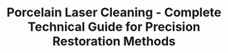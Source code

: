 ---
title: Porcelain Laser Cleaning - Complete Technical Guide for Precision Restoration Methods
meta_tags:
- name: description
  content: Comprehensive porcelain laser cleaning guide using optimal 1064nm wavelength technology. Professional restoration methods for ceramic preservation, industrial applications, and precision surface treatment.
- name: keywords
  content: porcelain, porcelain ceramic, laser ablation, laser cleaning, non-contact cleaning, precision laser processing, surface contamination removal, industrial laser applications, ceramic restoration, precision cleaning, heritage preservation, pulsed laser cleaning, ceramic fabrication, oxide cleaning, restoration applications, conservation applications, 1064nm laser
- name: author
  content: Ikmanda Roswati
- name: category
  content: ceramic
- name: robots
  content: index, follow, max-snippet:-1, max-image-preview:large
- name: googlebot
  content: index, follow, max-snippet:-1, max-image-preview:large
- name: viewport
  content: width=device-width, initial-scale=1.0
- name: format-detection
  content: telephone=no
- name: theme-color
  content: '#2563eb'
- name: color-scheme
  content: light dark
- name: material:category
  content: ceramic
- name: laser:wavelength
  content: 1064nm
- name: application-name
  content: Z-Beam Laser Processing Guide
- name: msapplication-TileColor
  content: '#2563eb'
- name: msapplication-config
  content: /browserconfig.xml
opengraph:
- property: og:title
  content: Porcelain Laser Cleaning - Complete Technical Guide
- property: og:description
  content: Comprehensive porcelain laser cleaning guide using optimal 1064nm wavelength technology. Professional restoration methods for ceramic preservation and industrial applications.
- property: og:type
  content: article
- property: og:image
  content: /images/porcelain-laser-cleaning-hero.jpg
- property: og:image:alt
  content: Porcelain laser cleaning process showing precision ceramic restoration and surface treatment
- property: og:image:width
  content: '1200'
- property: og:image:height
  content: '630'
- property: og:url
  content: https://z-beam.com/porcelain-laser-cleaning
- property: og:site_name
  content: Z-Beam Laser Processing Guide
- property: og:locale
  content: en_US
- property: article:author
  content: Ikmanda Roswati
- property: article:section
  content: Porcelain Processing
- property: article:tag
  content: Porcelain laser cleaning
twitter:
- name: twitter:card
  content: summary_large_image
- name: twitter:title
  content: Porcelain Laser Cleaning - Precision Restoration Guide
- name: twitter:description
  content: Professional porcelain laser cleaning using optimal 1064nm wavelength technology. Complete guide for ceramic restoration, heritage conservation, and precision surface treatment.
- name: twitter:image
  content: /images/porcelain-laser-cleaning-hero.jpg
- name: twitter:image:alt
  content: Porcelain ceramic laser cleaning technical guide
- name: twitter:site
  content: '@ZBeamTech'
- name: twitter:creator
  content: '@ZBeamTech'
canonical: https://z-beam.com/porcelain-laser-cleaning
alternate:
- hreflang: en
  href: https://z-beam.com/porcelain-laser-cleaning
---